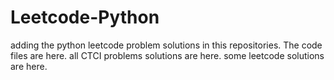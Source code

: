 # Leetcode-Python
adding the python leetcode problem solutions in this repositories. 
The code files are here.
all CTCI problems solutions are here.
some leetcode solutions are here.


































































































































































































































































































































































































































































































































































































































































































































































































































































































































































































































